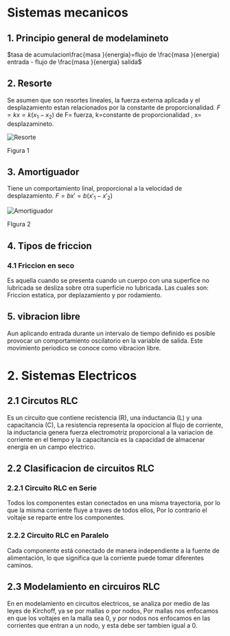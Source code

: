# Sistemas mecanicos
## 1. Principio general de modelamineto 
$tasa de acumulacion\frac{masa }{energia}=flujo de \frac{masa }{energia}  entrada - flujo de \frac{masa }{energia}  salida$
## 2. Resorte
Se asumen que son resortes lineales, la fuerza externa aplicada y el desplazamiento estan relacionados por la constante de proporcionalidad.
$F=kx=k(x_1-x_2)$ de F= fuerza, k=constante de proporcionalidad , x= desplazamineto.


![Resorte](https://github.com/user-attachments/assets/b22260f0-2e53-466b-81e5-64a90d35f3dc)

Figura 1
## 3. Amortiguador 
Tiene un comportamiento linal, proporcional a la velocidad de desplazamiento. $F=bx'=b(x'_1-x'_2)$

![Amortiguador](https://github.com/user-attachments/assets/ecd2c904-0372-44e9-94bf-eca890b356e7)

FIgura 2
## 4. Tipos de friccion
### 4.1 Friccion en seco
Es aquella cuando se presenta cuando un cuerpo con una superfice no lubricada se desliza sobre otra superficie no lubricada.
Las cuales son: Friccion estatica, por deplazamiento y por rodamiento.
## 5. vibracion libre
Aun aplicando entrada durante un intervalo de tiempo definido es posible provocar un comportamiento oscilatorio en la variable de salida. Este movimiento periodico se conoce como vibracion libre.
# 2. Sistemas Electricos
## 2.1 Circutos RLC
Es un circuito que contiene recistencia (R), una inductancia (L) y una capacitancia (C), La resistencia representa la opocicion al flujo de corriente, la inductancia genera fuerza electromotriz proporcional a la variacion de corriente en el tiempo  y la capacitancia es la capacidad de almacenar energia en un campo  electrico.
## 2.2 Clasificacion de circuitos RLC
### 2.2.1 Circuito RLC en Serie
Todos los componentes estan conectados en una misma trayectoria, por lo que la misma corriente fluye a traves de todos ellos, Por lo contrario el voltaje se reparte entre los componentes.
### 2.2.2 Circuito RLC en Paralelo
Cada componente está conectado de manera independiente a la fuente de alimentación, lo que significa que la corriente puede tomar diferentes caminos.
## 2.3 Modelamiento en circuiros RLC
En en modelamiento en circuitos electricos, se analiza por medio de las leyes de Kirchoff, ya se por mallas o por nodos, Por mallas nos enfocamos en que los voltajes en la malla sea 0, y por nodos nos enfocamos en las corrientes que entran a un nodo, y esta debe ser tambien igual a 0.
